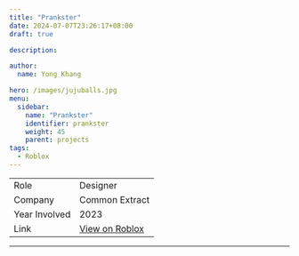 ```yaml
---
title: "Prankster"
date: 2024-07-07T23:26:17+08:00
draft: true

description:

author:
  name: Yong Khang

hero: /images/jujuballs.jpg
menu:
  sidebar:
    name: "Prankster"
    identifier: prankster
    weight: 45
    parent: projects
tags:
  - Roblox
---
```


<table style="margin-left: auto; margin-right: auto;">
  <tr><td>Role</td>					<td>Designer</td>
  <tr><td>Company</td>				<td>Common Extract</td>
  <tr><td>Year Involved</td>		<td>2023</td>
  <tr><td>Link</td>		<td><a href="https://roblox.com/games/13169840995">View on Roblox</a></td>
</table>

---


